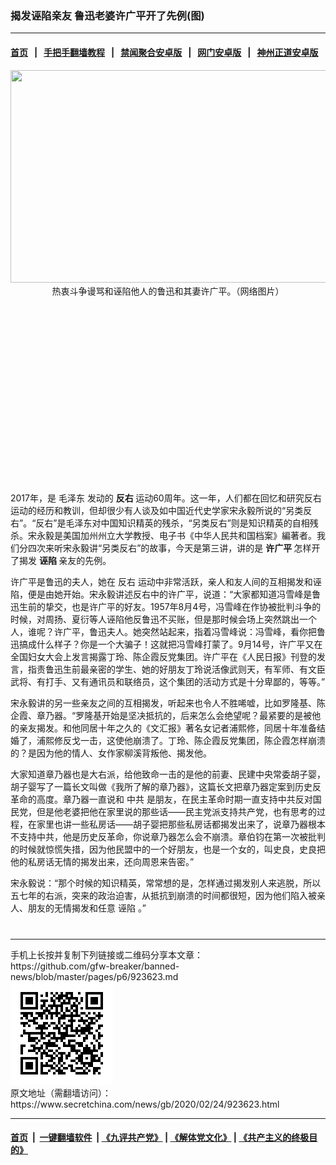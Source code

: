 ### 揭发诬陷亲友 鲁迅老婆许广平开了先例(图)
------------------------

#### [首页](https://github.com/gfw-breaker/banned-news/blob/master/README.md) &nbsp;&nbsp;|&nbsp;&nbsp; [手把手翻墙教程](https://github.com/gfw-breaker/guides/wiki) &nbsp;&nbsp;|&nbsp;&nbsp; [禁闻聚合安卓版](https://github.com/gfw-breaker/bn-android) &nbsp;&nbsp;|&nbsp;&nbsp; [网门安卓版](https://github.com/oGate2/oGate) &nbsp;&nbsp;|&nbsp;&nbsp; [神州正道安卓版](https://github.com/SzzdOgate/update) 



<div class="article_right" style="fone-color:#000">
 <p style="text-align:center">
  <img alt="" src="http://img2.secretchina.com/pic/2018/3-23/p2126831a462572751-ss.jpg" style="height:340px; width:600px"/>
  <br>
   热衷斗争谩骂和诬陷他人的鲁迅和其妻许广平。（网络图片）
   <span id="hideid" name="hideid" style="color:red;display:none;">
    <span href="https://www.secretchina.com">
    </span>
   </span>
  </br>
 </p>
 <div id="txt-mid1-t21-2017">
  <ins class="adsbygoogle" data-ad-client="ca-pub-1276641434651360" data-ad-slot="2451032099" style="display:inline-block;width:336px;height:280px">
  </ins>
  <div id="SC-22xxx">
  </div>
 </div>
 <p>
  2017年，是
  <span href="https://www.secretchina.com/news/gb/tag/毛泽东" target="_blank">
   毛泽东
  </span>
  发动的
  <strong>
   反右
  </strong>
  运动60周年。这一年，人们都在回忆和研究反右运动的经历和教训，但却很少有人谈及如中国近代史学家宋永毅所说的“另类反右”。“反右”是毛泽东对中国知识精英的残杀，“另类反右”则是知识精英的自相残杀。宋永毅是美国加州州立大学教授、电子书《中华人民共和国档案》編著者。我们分四次来听宋永毅讲“另类反右”的故事，今天是第三讲，讲的是
  <strong>
   许广平
  </strong>
  怎样开了揭发
  <strong>
   诬陷
  </strong>
  亲友的先例。
  <span id="hideid" name="hideid" style="color:red;display:none;">
   <span href="https://www.secretchina.com">
   </span>
  </span>
 </p>
 <p>
  许广平是鲁迅的夫人，她在
  <span href="https://www.secretchina.com/news/gb/tag/反右" target="_blank">
   反右
  </span>
  运动中非常活跃，亲人和友人间的互相揭发和诬陷，便是由她开始。宋永毅讲述反右中的许广平，说道：“大家都知道冯雪峰是鲁迅生前的挚交，也是许广平的好友。1957年8月4号，冯雪峰在作协被批判斗争的时候，对周扬、夏衍等人诬陷他反鲁迅不买账，但是那时候会场上突然跳出一个人，谁呢？许广平，鲁迅夫人。她突然站起来，指着冯雪峰说：冯雪峰，看你把鲁迅搞成什么样子？你是一个大骗子！这就把冯雪峰打蒙了。9月14号，许广平又在全国妇女大会上发言揭露丁玲、陈企霞反党集团。许广平在《人民日报》刊登的发言，指责鲁迅生前最亲密的学生、她的好朋友丁玲说活像武则天，有军师、有文臣武将、有打手、又有通讯员和联络员，这个集团的活动方式是十分卑鄙的，等等。”
 </p>
 <p>
  宋永毅讲的另一些亲友之间的互相揭发，听起来也令人不胜唏嘘，比如罗隆基、陈企霞、章乃器。“罗隆基开始是坚决抵抗的，后来怎么会绝望呢？最紧要的是被他的亲友揭发。和他同居十年之久的《文汇报》著名女记者浦熙修，同居十年准备结婚了，浦熙修反戈一击，这使他崩溃了。丁玲、陈企霞反党集团，陈企霞怎样崩溃的？是因为他的情人、女作家柳溪背叛他、揭发他。
 </p>
 <p>
  大家知道章乃器也是大右派，给他致命一击的是他的前妻、民建中央常委胡子婴，胡子婴写了一篇长文叫做《我所了解的章乃器》，这篇长文把章乃器定案到历史反革命的高度。章乃器一直说和
  <span href="https://www.secretchina.com/news/gb/tag/中共" target="_blank">
   中共
  </span>
  是朋友，在民主革命时期一直支持中共反对国民党，但是他老婆把他在家里说的那些话——民主党派支持共产党，也有思考的过程，在家里也讲一些私房话——胡子婴把那些私房话都揭发出来了，说章乃器根本不支持中共，他是历史反革命，你说章乃器怎么会不崩溃。章伯钧在第一次被批判的时候就惊慌失措，因为他民盟中的一个好朋友，也是一个女的，叫史良，史良把他的私房话无情的揭发出来，还向周恩来告密。”
 </p>
 <p>
  宋永毅说：“那个时候的知识精英，常常想的是，怎样通过揭发别人来逃脱，所以五七年的右派，突来的政治迫害，从抵抗到崩溃的时间都很短，因为他们陷入被亲人、朋友的无情揭发和任意
  <span href="https://www.secretchina.com/news/gb/tag/诬陷" target="_blank">
   诬陷
  </span>
  。”
  <center>
   <div>
    <div id="txt-mid2-t22-2017" style="display: block;  max-height: 351px;  overflow: hidden;">
     <div id="SC-21xxx">
     </div>
     <ins class="adsbygoogle" data-ad-client="ca-pub-1276641434651360" data-ad-format="auto" data-ad-slot="4301710469" data-full-width-responsive="true" style="display:block">
     </ins>
    </div>
   </div>
  </center>
  <div style="padding-top:12px;">
  </div>
 </p>
</div>

<hr/>
手机上长按并复制下列链接或二维码分享本文章：<br/>
https://github.com/gfw-breaker/banned-news/blob/master/pages/p6/923623.md <br/>
<a href='https://github.com/gfw-breaker/banned-news/blob/master/pages/p6/923623.md'><img src='https://github.com/gfw-breaker/banned-news/blob/master/pages/p6/923623.md.png'/></a> <br/>
原文地址（需翻墙访问）：https://www.secretchina.com/news/gb/2020/02/24/923623.html


------------------------
#### [首页](https://github.com/gfw-breaker/banned-news/blob/master/README.md) &nbsp;|&nbsp; [一键翻墙软件](https://github.com/gfw-breaker/nogfw/blob/master/README.md) &nbsp;| [《九评共产党》](https://github.com/gfw-breaker/9ping.md/blob/master/README.md#九评之一评共产党是什么) | [《解体党文化》](https://github.com/gfw-breaker/jtdwh.md/blob/master/README.md) | [《共产主义的终极目的》](https://github.com/gfw-breaker/gczydzjmd.md/blob/master/README.md)


<img src='http://gfw-breaker.win/banned-news/pages/p6/923623.md' width='0px' height='0px'/>